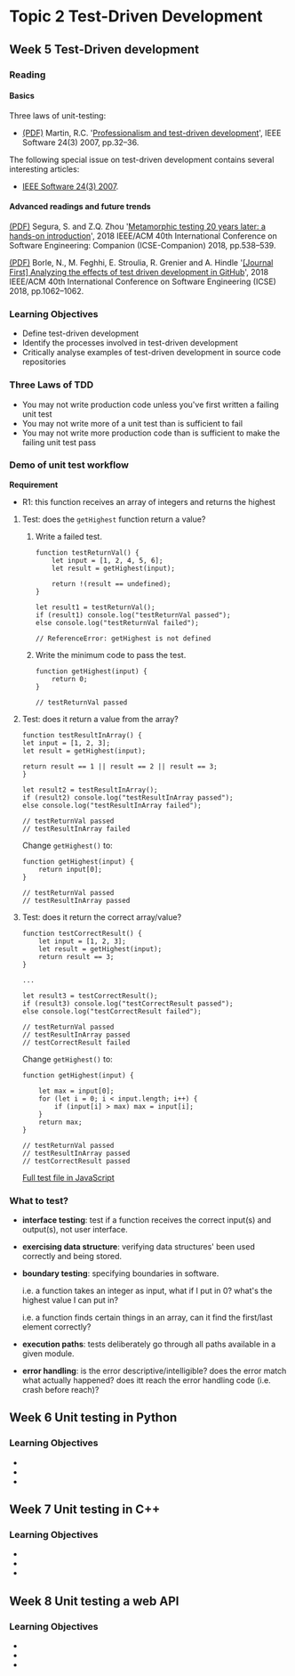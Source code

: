 # Topic 2 Test-Driven Development

## Week 5 Test-Driven development

### Reading

#### Basics

Three laws of unit-testing:

- [(PDF)](../PDF/Professionalism%20and%20Test-Driven%20Development.pdf) Martin, R.C. '[Professionalism and test-driven development](https://ieeexplore.ieee.org/document/4163026)', IEEE Software 24(3) 2007, pp.32–36.

The following special issue on test-driven development contains several interesting articles:

- [IEEE Software 24(3) 2007](https://ieeexplore.ieee.org/xpl/tocresult.jsp?isnumber=4163008).

#### Advanced readings and future trends

[(PDF)](../PDF/Metamorphic%20Testing%2020%20Years%20Later%20-%20A%20Hands-on%20Introduction.pdf) Segura, S. and Z.Q. Zhou '[Metamorphic testing 20 years later: a hands-on introduction](https://ieeexplore.ieee.org/document/8449651)', 2018 IEEE/ACM 40th International Conference on Software Engineering: Companion (ICSE-Companion) 2018, pp.538–539.

[(PDF)](../PDF/%5BJournal%20First%5D%20Analyzing%20the%20Effects%20of%20Test%20Driven%20Development%20in%20GitHub.pdf) Borle, N., M. Feghhi, E. Stroulia, R. Grenier and A. Hindle '[[Journal First] Analyzing the effects of test driven development in GitHub](https://ieeexplore.ieee.org/document/8453184)', 2018 IEEE/ACM 40th International Conference on Software Engineering (ICSE) 2018, pp.1062–1062.

### Learning Objectives

- Define test-driven development
- Identify the processes involved in test-driven development
- Critically analyse examples of test-driven development in source code repositories

### Three Laws of TDD

- You may not write production code unless you've first written a failing unit test
- You may not write more of a unit test than is sufficient to fail
- You may not write more production code than is sufficient to make the failing unit test pass

### Demo of unit test workflow

**Requirement**

- R1: this function receives an array of integers and returns the highest

1.  Test: does the `getHighest` function return a value?

    1. Write a failed test.

        ```
        function testReturnVal() {
            let input = [1, 2, 4, 5, 6];
            let result = getHighest(input);

            return !(result == undefined);
        }

        let result1 = testReturnVal();
        if (result1) console.log("testReturnVal passed");
        else console.log("testReturnVal failed");

        // ReferenceError: getHighest is not defined
        ```
    2. Write the minimum code to pass the test.

        ```
        function getHighest(input) {
            return 0;
        }

        // testReturnVal passed
        ```
2. Test: does it return a value from the array?

    ```
    function testResultInArray() {
    let input = [1, 2, 3];
    let result = getHighest(input);

    return result == 1 || result == 2 || result == 3;
    }

    let result2 = testResultInArray();
    if (result2) console.log("testResultInArray passed");
    else console.log("testResultInArray failed");

    // testReturnVal passed
    // testResultInArray failed
    ```
    Change `getHighest()` to:
    ```
    function getHighest(input) {
        return input[0];
    }

    // testReturnVal passed
    // testResultInArray passed
    ```
3. Test: does it return the correct array/value?

    ```
    function testCorrectResult() {
        let input = [1, 2, 3];
        let result = getHighest(input);
        return result == 3;
    }

    ...

    let result3 = testCorrectResult();
    if (result3) console.log("testCorrectResult passed");
    else console.log("testCorrectResult failed");

    // testReturnVal passed
    // testResultInArray passed
    // testCorrectResult failed
    ```
    Change `getHighest()` to:
    ```
    function getHighest(input) {

        let max = input[0];
        for (let i = 0; i < input.length; i++) {
            if (input[i] > max) max = input[i];
        }
        return max;
    }

    // testReturnVal passed
    // testResultInArray passed
    // testCorrectResult passed
    ```
    [Full test file in JavaScript](index.js)

### What to test?

- **interface testing**: test if a function receives the correct input(s) and output(s), not user interface. 

- **exercising data structure**: verifying data structures' been used correctly and being stored.

- **boundary testing**: specifying boundaries in software. 

    i.e. a function takes an integer as input, what if I put in 0? what's the highest value I can put in?

    i.e. a function finds certain things in an array, can it find the first/last element correctly?

- **execution paths**: tests deliberately go through all paths available in a given module.

- **error handling**: is the error descriptive/intelligible? does the error match what actually happened? does itt reach the error handling code (i.e. crash before reach)? 

## Week 6 Unit testing in Python

### Learning Objectives

-
-
-

## Week 7 Unit testing in C++

### Learning Objectives

-
-
-

## Week 8 Unit testing a web API

### Learning Objectives

-
-
-
```

